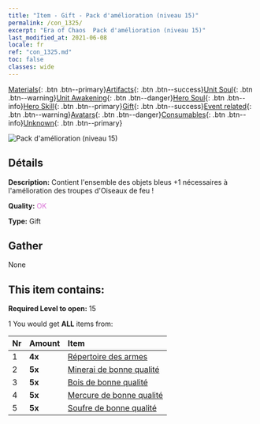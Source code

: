 ```yaml
---
title: "Item - Gift - Pack d'amélioration (niveau 15)"
permalink: /con_1325/
excerpt: "Era of Chaos  Pack d'amélioration (niveau 15)"
last_modified_at: 2021-06-08
locale: fr
ref: "con_1325.md"
toc: false
classes: wide
---
```

 [Materials](/ItemsFR/){: .btn .btn--primary}[Artifacts](/ItemsFR/Artifacts/){: .btn .btn--success}[Unit Soul](/ItemsFR/UnitSoul/){: .btn .btn--warning}[Unit Awakening](/ItemsFR/UnitAwakening/){: .btn .btn--danger}[Hero Soul](/ItemsFR/HeroSoul/){: .btn .btn--info}[Hero Skill](/ItemsFR/HeroSkill/){: .btn .btn--primary}[Gift](/ItemsFR/Gift/){: .btn .btn--success}[Event related](/ItemsFR/Events/){: .btn .btn--warning}[Avatars](/ItemsFR/Avatars/){: .btn .btn--danger}[Consumables](/ItemsFR/Consumables/){: .btn .btn--info}[Unknown](/ItemsFR/Unknown/){: .btn .btn--primary}

 ![Pack d'amélioration (niveau 15)](/images/t/i_906001.png)

## Détails
 **Description:** Contient l'ensemble des objets bleus +1 nécessaires à l'amélioration des troupes d'Oiseaux de feu !

 **Quality:** <span style="color: #DA70D6">OK</span>

 **Type:** Gift

## Gather

  None

## This item contains:

 **Required Level to open:** 15

 1 You would get **ALL** items  from:

  | Nr | Amount |     Item    |
  |:---|:-------|:------------|
  | 1 |  **4x** | [Répertoire des armes](/ItemsFR/mat_18/) |  | 
  | 2 |  **5x** | [Minerai de bonne qualité](/ItemsFR/mat_12/) |  | 
  | 3 |  **5x** | [Bois de bonne qualité](/ItemsFR/mat_13/) |  | 
  | 4 |  **5x** | [Mercure de bonne qualité](/ItemsFR/mat_14/) |  | 
  | 5 |  **5x** | [Soufre de bonne qualité](/ItemsFR/mat_15/) |  | 
